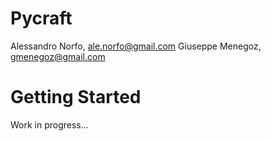 # Pycraft
Alessandro Norfo, ale.norfo@gmail.com
Giuseppe Menegoz, gmenegoz@gmail.com

# Getting Started
Work in progress...
